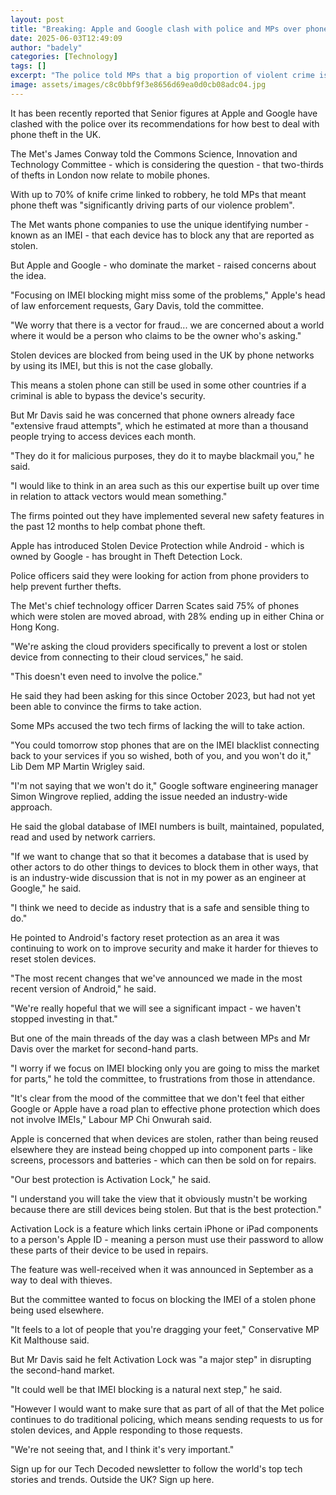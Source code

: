 ```yaml
---
layout: post
title: "Breaking: Apple and Google clash with police and MPs over phone thefts"
date: 2025-06-03T12:49:09
author: "badely"
categories: [Technology]
tags: []
excerpt: "The police told MPs that a big proportion of violent crime is related to mobile phone theft."
image: assets/images/c8c0bbf9f3e8656d69ea0d0cb08adc04.jpg
---
```


It has been recently reported that Senior figures at Apple and Google have clashed with the police over its recommendations for how best to deal with phone theft in the UK.

The Met's James Conway told the Commons Science, Innovation and Technology Committee - which is considering the question - that two-thirds of thefts in London now relate to mobile phones.

With up to 70% of knife crime linked to robbery, he told MPs that meant phone theft was "significantly driving parts of our violence problem".

The Met wants phone companies to use the unique identifying number - known as an IMEI - that each device has to block any that are reported as stolen.

But Apple and Google - who dominate the market - raised concerns about the idea.

"Focusing on IMEI blocking might miss some of the problems," Apple's head of law enforcement requests, Gary Davis, told the committee.

"We worry that there is a vector for fraud... we are concerned about a world where it would be a person who claims to be the owner who's asking."

Stolen devices are blocked from being used in the UK by phone networks by using its IMEI, but this is not the case globally.

This means a stolen phone can still be used in some other countries if a criminal is able to bypass the device's security.

But Mr Davis said he was concerned that phone owners already face "extensive fraud attempts", which he estimated at more than a thousand people trying to access devices each month.

"They do it for malicious purposes, they do it to maybe blackmail you," he said.

"I would like to think in an area such as this our expertise built up over time in relation to attack vectors would mean something."

The firms pointed out they have implemented several new safety features in the past 12 months to help combat phone theft. 

Apple has introduced Stolen Device Protection while Android - which is owned by Google - has brought in Theft Detection Lock.

Police officers said they were looking for action from phone providers to help prevent further thefts.

The Met's chief technology officer Darren Scates said 75% of phones which were stolen are moved abroad, with 28% ending up in either China or Hong Kong.

"We're asking the cloud providers specifically to prevent a lost or stolen device from connecting to their cloud services," he said.

"This doesn't even need to involve the police."

He said they had been asking for this since October 2023, but had not yet been able to convince the firms to take action.

Some MPs accused the two tech firms of lacking the will to take action.

"You could tomorrow stop phones that are on the IMEI blacklist connecting back to your services if you so wished, both of you, and you won't do it," Lib Dem MP Martin Wrigley said.

"I'm not saying that we won't do it," Google software engineering manager Simon Wingrove replied, adding the issue needed an industry-wide approach.

He said the global database of IMEI numbers is built, maintained, populated, read and used by network carriers. 

"If we want to change that so that it becomes a database that is used by other actors to do other things to devices to block them in other ways, that is an industry-wide discussion that is not in my power as an engineer at Google," he said.

"I think we need to decide as industry that is a safe and sensible thing to do."

He pointed to Android's factory reset protection as an area it was continuing to work on to improve security and make it harder for thieves to reset stolen devices.

"The most recent changes that we've announced we made in the most recent version of Android," he said. 

"We're really hopeful that we will see a significant impact - we haven't stopped investing in that."

But one of the main threads of the day was a clash between MPs and Mr Davis over the market for second-hand parts.

"I worry if we focus on IMEI blocking only you are going to miss the market for parts," he told the committee, to frustrations from those in attendance.

"It's clear from the mood of the committee that we don't feel that either Google or Apple have a road plan to effective phone protection which does not involve IMEIs," Labour MP Chi Onwurah said.

Apple is concerned that when devices are stolen, rather than being reused elsewhere they are instead being chopped up into component parts - like screens, processors and batteries - which can then be sold on for repairs.

"Our best protection is Activation Lock," he said. 

"I understand you will take the view that it obviously mustn't be working because there are still devices being stolen. But that is the best protection."

Activation Lock is a feature which links certain iPhone or iPad components to a person's Apple ID - meaning a person must use their password to allow these parts of their device to be used in repairs.

The feature was well-received when it was announced in September as a way to deal with thieves. 

But the committee wanted to focus on blocking the IMEI of a stolen phone being used elsewhere.

"It feels to a lot of people that you're dragging your feet," Conservative MP Kit Malthouse said.

But Mr Davis said he felt Activation Lock was "a major step" in disrupting the second-hand market.

"It could well be that IMEI blocking is a natural next step," he said.

"However I would want to make sure that as part of all of that the Met police continues to do traditional policing, which means sending requests to us for stolen devices, and Apple responding to those requests.

"We're not seeing that, and I think it's very important."

Sign up for our Tech Decoded newsletter to follow the world's top tech stories and trends. Outside the UK? Sign up here.

